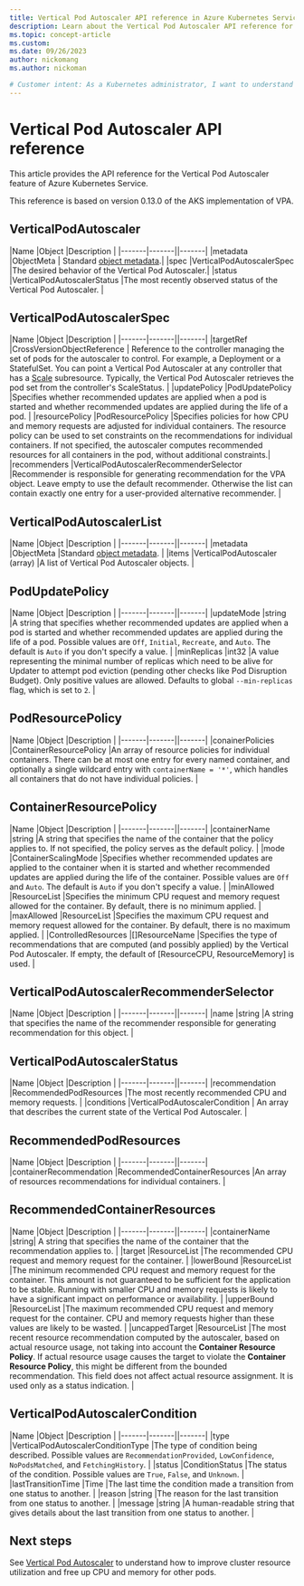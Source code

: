 ```yaml
---
title: Vertical Pod Autoscaler API reference in Azure Kubernetes Service (AKS)
description: Learn about the Vertical Pod Autoscaler API reference for Azure Kubernetes Service (AKS).
ms.topic: concept-article
ms.custom:
ms.date: 09/26/2023
author: nickomang
ms.author: nickoman

# Customer intent: As a Kubernetes administrator, I want to understand the Vertical Pod Autoscaler API in Azure Kubernetes Service, so that I can optimize resource allocation for my pods and improve overall cluster performance.
---
```


# Vertical Pod Autoscaler API reference

This article provides the API reference for the Vertical Pod Autoscaler feature of Azure Kubernetes Service.

This reference is based on version 0.13.0 of the AKS implementation of VPA.

## VerticalPodAutoscaler

|Name |Object |Description |
|-------|-------||-------|
|metadata |ObjectMeta | Standard [object metadata][object-metadata-ref].|
|spec |VerticalPodAutoscalerSpec |The desired behavior of the Vertical Pod Autoscaler.|
|status |VerticalPodAutoscalerStatus |The most recently observed status of the Vertical Pod Autoscaler. |

## VerticalPodAutoscalerSpec

|Name |Object |Description |
|-------|-------||-------|
|targetRef |CrossVersionObjectReference | Reference to the controller managing the set of pods for the autoscaler to control. For example, a Deployment or a StatefulSet. You can point a Vertical Pod Autoscaler at any controller that has a [Scale][scale-ref] subresource. Typically, the Vertical Pod Autoscaler retrieves the pod set from the controller's ScaleStatus. |
|updatePolicy |PodUpdatePolicy |Specifies whether recommended updates are applied when a pod is started and whether recommended updates are applied during the life of a pod. |
|resourcePolicy |PodResourcePolicy |Specifies policies for how CPU and memory requests are adjusted for individual containers. The resource policy can be used to set constraints on the recommendations for individual containers. If not specified, the autoscaler computes recommended resources for all containers in the pod, without additional constraints.|
|recommenders |VerticalPodAutoscalerRecommenderSelector |Recommender is responsible for generating recommendation for the VPA object. Leave empty to use the default recommender. Otherwise the list can contain exactly one entry for a user-provided alternative recommender. |

## VerticalPodAutoscalerList

|Name |Object |Description |
|-------|-------||-------|
|metadata |ObjectMeta |Standard [object metadata][object-metadata-ref]. |
|items |VerticalPodAutoscaler (array) |A list of Vertical Pod Autoscaler objects. |

## PodUpdatePolicy

|Name |Object |Description |
|-------|-------||-------|
|updateMode |string |A string that specifies whether recommended updates are applied when a pod is started and whether recommended updates are applied during the life of a pod. Possible values are `Off`, `Initial`, `Recreate`, and `Auto`. The default is `Auto` if you don't specify a value. |
|minReplicas |int32 |A value representing the minimal number of replicas which need to be alive for Updater to attempt pod eviction (pending other checks like Pod Disruption Budget). Only positive values are allowed. Defaults to global `--min-replicas` flag, which is set to `2`. |

## PodResourcePolicy

|Name |Object |Description |
|-------|-------||-------|
|conainerPolicies |ContainerResourcePolicy |An array of resource policies for individual containers. There can be at most one entry for every named container, and optionally a single wildcard entry with `containerName = '*'`, which handles all containers that do not have individual policies. |

## ContainerResourcePolicy

|Name |Object |Description |
|-------|-------||-------|
|containerName |string |A string that specifies the name of the container that the policy applies to. If not specified, the policy serves as the default policy. |
|mode |ContainerScalingMode |Specifies whether recommended updates are applied to the container when it is started and whether recommended updates are applied during the life of the container. Possible values are `Off` and `Auto`. The default is `Auto` if you don't specify a value. |
|minAllowed |ResourceList |Specifies the minimum CPU request and memory request allowed for the container. By default, there is no minimum applied. |
|maxAllowed |ResourceList |Specifies the maximum CPU request and memory request allowed for the container. By default, there is no maximum applied. |
|ControlledResources |[]ResourceName |Specifies the type of recommendations that are computed (and possibly applied) by the Vertical Pod Autoscaler. If empty, the default of [ResourceCPU, ResourceMemory] is used. |

## VerticalPodAutoscalerRecommenderSelector

|Name |Object |Description |
|-------|-------||-------|
|name |string |A string that specifies the name of the recommender responsible for generating recommendation for this object. |

## VerticalPodAutoscalerStatus

|Name |Object |Description |
|-------|-------||-------|
|recommendation |RecommendedPodResources |The most recently recommended CPU and memory requests. |
|conditions |VerticalPodAutoscalerCondition | An array that describes the current state of the Vertical Pod Autoscaler. |

## RecommendedPodResources

|Name |Object |Description |
|-------|-------||-------|
|containerRecommendation |RecommendedContainerResources |An array of resources recommendations for individual containers. |

## RecommendedContainerResources

|Name |Object |Description |
|-------|-------||-------|
|containerName |string| A string that specifies the name of the container that the recommendation applies to. |
|target |ResourceList |The recommended CPU request and memory request for the container. |
|lowerBound |ResourceList |The minimum recommended CPU request and memory request for the container. This amount is not guaranteed to be sufficient for the application to be stable. Running with smaller CPU and memory requests is likely to have a significant impact on performance or availability. |
|upperBound |ResourceList |The maximum recommended CPU request and memory request for the container. CPU and memory requests higher than these values are likely to be wasted. |
|uncappedTarget |ResourceList |The most recent resource recommendation computed by the autoscaler, based on actual resource usage, not taking into account the **Container Resource Policy**. If actual resource usage causes the target to violate the **Container Resource Policy**, this might be different from the bounded recommendation. This field does not affect actual resource assignment. It is used only as a status indication. |

## VerticalPodAutoscalerCondition

|Name |Object |Description |
|-------|-------||-------|
|type |VerticalPodAutoscalerConditionType |The type of condition being described. Possible values are `RecommendationProvided`, `LowConfidence`, `NoPodsMatched`, and `FetchingHistory`. |
|status |ConditionStatus |The status of the condition. Possible values are `True`, `False`, and `Unknown`. |
|lastTransitionTime |Time |The last time the condition made a transition from one status to another. |
|reason |string |The reason for the last transition from one status to another. |
|message |string |A human-readable string that gives details about the last transition from one status to another. |

## Next steps

See [Vertical Pod Autoscaler][vertical-pod-autoscaler] to understand how to improve cluster resource utilization and free up CPU and memory for other pods.

<!-- EXTERNAL LINKS -->
[object-metadata-ref]: https://github.com/kubernetes/community/blob/master/contributors/devel/sig-architecture/api-conventions.md#metadata
[scale-ref]: https://v1-25.docs.kubernetes.io/docs/reference/generated/kubernetes-api/v1.25/#scalespec-v1-autoscaling

<!-- INTERNAL LINKS -->
[vertical-pod-autoscaler]: vertical-pod-autoscaler.md

